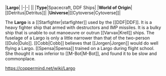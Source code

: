 |**Largo**|
|-|-|
||
|**Type**|Spacecraft, DDF Ships|
|**World of Origin**|[[Detritus\|Detritus]]|
|**Universe**|[[Cytoverse\|Cytoverse]]|

The **Largo** is a [[Starfighter\|starfighter]] used by the [[DDF\|DDF]]. It is a heavy fighter ship that armed with destructors and IMP missiles. It is a bulky ship that is unable to out manoeuvre or outrun [[Varvax\|Krell]] ships. The fuselage of a Largo is only a little narrower than that of the two-person [[Dulo\|Dulo]].
[[Cobb\|Cobb]] believes that [[Jorgen\|Jorgen]] would do well flying a Largo.
[[Spensa\|Spensa]] trained on a Largo during flight school. She thought it was inferior to [[M-Bot\|M-Bot]], and found it to be slow and commonplace.



https://coppermind.net/wiki/Largo